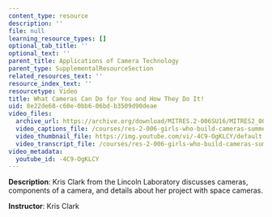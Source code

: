 ```yaml
---
content_type: resource
description: ''
file: null
learning_resource_types: []
optional_tab_title: ''
optional_text: ''
parent_title: Applications of Camera Technology
parent_type: SupplementalResourceSection
related_resources_text: ''
resource_index_text: ''
resourcetype: Video
title: What Cameras Can Do for You and How They Do It!
uid: 8e22de68-c60e-0bb6-06bd-b3509d90deae
video_files:
  archive_url: https://archive.org/download/MITRES.2-006SU16/MITRES2_006SU16_talk2_300k.mp4
  video_captions_file: /courses/res-2-006-girls-who-build-cameras-summer-2016/2655e547c731514e818d695ef5eace5e_-4C9-OgKLCY.vtt
  video_thumbnail_file: https://img.youtube.com/vi/-4C9-OgKLCY/default.jpg
  video_transcript_file: /courses/res-2-006-girls-who-build-cameras-summer-2016/0566d095d6502570ba56305b87c04633_-4C9-OgKLCY.pdf
video_metadata:
  youtube_id: -4C9-OgKLCY
---
```


**Description**: Kris Clark from the Lincoln Laboratory discusses cameras, components of a camera, and details about her project with space cameras.

**Instructor**: Kris Clark